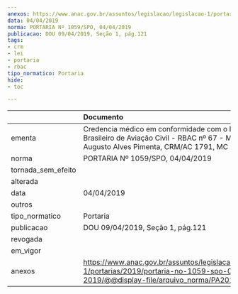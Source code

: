 ```yaml
---
anexos: https://www.anac.gov.br/assuntos/legislacao/legislacao-1/portarias/2019/portaria-no-1059-spo-04-04-2019/@@display-file/arquivo_norma/PA2019-1059.pdf
data: 04/04/2019
norma: PORTARIA Nº 1059/SPO, 04/04/2019
publicacao: DOU 09/04/2019, Seção 1, pág.121
tags:
- crm
- lei
- portaria
- rbac
tipo_normatico: Portaria
hide: 
- toc 
 
---
```


|                    | Documento                                                                                                                                            |
|:-------------------|:-----------------------------------------------------------------------------------------------------------------------------------------------------|
| ementa             | Credencia médico em conformidade com o Regulamento Brasileiro de Aviação Civil - RBAC nº 67 - Marcelo Augusto Alves Pimenta, CRM/AC 1791, MC 210.    |
| norma              | PORTARIA Nº 1059/SPO, 04/04/2019                                                                                                                     |
| tornada_sem_efeito |                                                                                                                                                      |
| alterada           |                                                                                                                                                      |
| data               | 04/04/2019                                                                                                                                           |
| outros             |                                                                                                                                                      |
| tipo_normatico     | Portaria                                                                                                                                             |
| publicacao         | DOU 09/04/2019, Seção 1, pág.121                                                                                                                     |
| revogada           |                                                                                                                                                      |
| em_vigor           |                                                                                                                                                      |
| anexos             | https://www.anac.gov.br/assuntos/legislacao/legislacao-1/portarias/2019/portaria-no-1059-spo-04-04-2019/@@display-file/arquivo_norma/PA2019-1059.pdf |